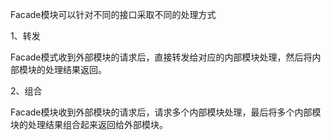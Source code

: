 Facade模块可以针对不同的接口采取不同的处理方式

1、转发

Facade模式收到外部模块的请求后，直接转发给对应的内部模块处理，然后将内部模块的处理结果返回。

2、组合

Facade模块收到外部模块的请求后，请求多个内部模块处理，最后将多个内部模块的处理结果组合起来返回给外部模块。